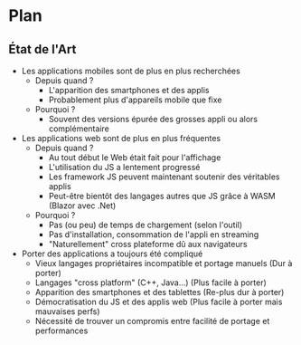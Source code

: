 # Plan

## État de l'Art

- Les applications mobiles sont de plus en plus recherchées
  - Depuis quand ?
    - L'apparition des smartphones et des applis
    - Probablement plus d'appareils mobile que fixe
  - Pourquoi ?
    - Souvent des versions épurée des grosses appli ou alors complémentaire
- Les applications web sont de plus en plus fréquentes
  - Depuis quand ?
    - Au tout début le Web était fait pour l'affichage
    - L'utilisation du JS a lentement progressé
    - Les framework JS peuvent maintenant soutenir des véritables applis
    - Peut-être bientôt des langages autres que JS grâce à WASM (Blazor avec .Net)
  - Pourquoi ?
    - Pas (ou peu) de temps de chargement (selon l'outil)
    - Pas d'installation, consommation de l'appli en streaming
    - "Naturellement" cross plateforme dû aux navigateurs
- Porter des applications a toujours été compliqué
  - Vieux langages propriétaires incompatible et portage manuels (Dur à porter)
  - Langages "cross platform" (C++, Java...) (Plus facile à porter)
  - Apparition des smartphones et des tablettes (Re-plus dur à porter)
  - Démocratisation du JS et des applis web (Plus facile à porter mais mauvaises perfs)
  - Nécessité de trouver un compromis entre facilité de portage et performances
